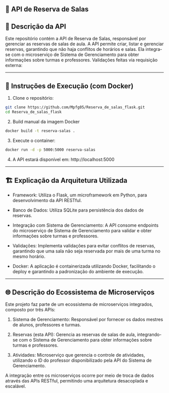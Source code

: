 ## 🏫 API de Reserva de Salas

## 📝 Descrição da API
Este repositório contém a API de Reserva de Salas, responsável por gerenciar as reservas de salas de aula. A API permite criar, listar e gerenciar reservas, garantindo que não haja conflitos de horários e salas. Ela integra-se com o microserviço de Sistema de Gerenciamento para obter informações sobre turmas e professores.
Validações feitas via requisição externa:

---


## 🐳 Instruções de Execução (com Docker)

1. Clone o repositório:
   
```bash
git clone https://github.com/Mpfg05/Reserva_de_salas_flask.git
cd Reserva_de_salas_flask
```

2. Build manual da imagem Docker

```bash
docker build -t reserva-salas .
```

3. Execute o container:

```bash
docker run -d -p 5000:5000 reserva-salas
```

4. A API estará disponível em:
http://localhost:5000


---


## 🏗️ Explicação da Arquitetura Utilizada

* Framework:
Utiliza o Flask, um microframework em Python, para desenvolvimento da API RESTful.

* Banco de Dados:
Utiliza SQLite para persistência dos dados de reservas.

* Integração com Sistema de Gerenciamento:
A API consome endpoints do microserviço de Sistema de Gerenciamento para validar e obter informações sobre turmas e professores.

* Validações:
Implementa validações para evitar conflitos de reservas, garantindo que uma sala não seja reservada por mais de uma turma no mesmo horário.

* Docker:
A aplicação é containerizada utilizando Docker, facilitando o deploy e garantindo a padronização do ambiente de execução.
    
---

## 🌐 Descrição do Ecossistema de Microserviços

Este projeto faz parte de um ecossistema de microserviços integrados, composto por três APIs:

1. Sistema de Gerenciamento:
Responsável por fornecer os dados mestres de alunos, professores e turmas.

2. Reservas (esta API):
Gerencia as reservas de salas de aula, integrando-se com o Sistema de Gerenciamento para obter informações sobre turmas e professores.

3. Atividades:
Microserviço que gerencia o controle de atividades, utilizando o ID do professor disponibilizado pela API do Sistema de Gerenciamento.

A integração entre os microserviços ocorre por meio de troca de dados através das APIs RESTful, permitindo uma arquitetura desacoplada e escalável.


